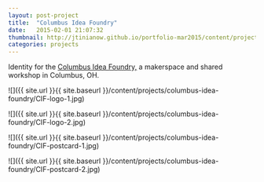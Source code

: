 ```yaml
---
layout: post-project
title:  "Columbus Idea Foundry"
date:   2015-02-01 21:07:32
thumbnail: http://jtinianow.github.io/portfolio-mar2015/content/projects/columbus-idea-foundry/CIF-thumb.jpg
categories: projects
---
```

Identity for the <a href="http://columbusideafoundry.com" target="_blank">Columbus Idea Foundry,</a> a makerspace and shared workshop in Columbus, OH.

![]({{ site.url }}{{ site.baseurl }}/content/projects/columbus-idea-foundry/CIF-logo-1.jpg)

![]({{ site.url }}{{ site.baseurl }}/content/projects/columbus-idea-foundry/CIF-logo-2.jpg)

![]({{ site.url }}{{ site.baseurl }}/content/projects/columbus-idea-foundry/CIF-postcard-1.jpg)

![]({{ site.url }}{{ site.baseurl }}/content/projects/columbus-idea-foundry/CIF-postcard-2.jpg)
